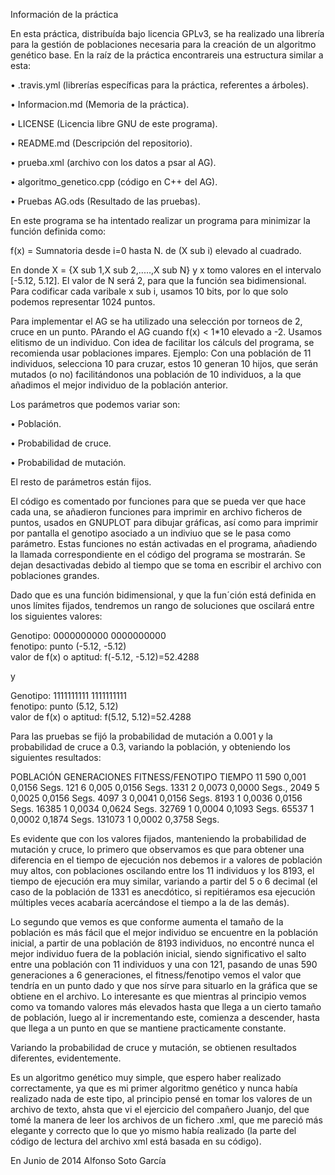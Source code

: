 Información de la práctica

En esta práctica, distribuída bajo licencia GPLv3, se ha realizado una librería para la gestión de  poblaciones necesaria para la
creación de un algoritmo genético base. 
En la raíz de la práctica encontrareis una estructura similar a esta:

• .travis.yml                (librerías específicas para la práctica, referentes a árboles).

• Informacion.md             (Memoria de la práctica).

• LICENSE                    (Licencia libre GNU de este programa).

• README.md                  (Descripción del repositorio).

• prueba.xml                 (archivo con los datos a psar al AG).

• algoritmo_genetico.cpp     (código en C++ del AG).

• Pruebas AG.ods             (Resultado de las pruebas).


En este programa se ha intentado realizar un programa para minimizar la función definida como:

f(x) = Sumnatoria desde i=0 hasta N. de (X sub i) elevado al cuadrado.

En donde X = {X sub 1,X sub 2,.....,X sub N} y x tomo valores en el intervalo [-5.12, 5.12]. El valor de N será 2, para que la función sea bidimensional.
Para codificar cada varibale x sub i, usamos 10 bits, por lo que solo podemos representar 1024 puntos. 

Para implementar el AG se ha utilizado una selección por torneos de 2, cruce en un punto. PArando el AG cuando f(x) < 1*10 elevado a -2. Usamos elitismo de un individuo.
Con idea de facilitar los cálculs del programa, se recomienda usar poblaciones impares.
Ejemplo:
Con una población de 11 individuos, selecciona 10 para cruzar, estos 10 generan 10 hijos, que serán mutados (o no) facilitándonos una población de 10 individuos, a la que añadimos el mejor individuo de la población anterior.

Los parámetros que podemos variar son:

• Población.

• Probabilidad de cruce.

• Probabilidad de mutación.

El resto de parámetros están fijos.

El código es comentado por funciones para que se pueda ver que hace cada una, se añadieron funciones para imprimir en archivo 
ficheros de puntos, usados en GNUPLOT para dibujar gráficas, así como para imprimir por pantalla el genotipo asociado a un indiviuo que se le pasa como parámetro. Estas funciones no están activadas en el programa, añadiendo la llamada correspondiente
en el código del programa se mostrarán. Se dejan desactivadas debido al tiempo que se toma en escribir el archivo con poblaciones grandes.

Dado que es una función bidimensional, y que la fun´ción está definida en unos límites fijados, tendremos un rango de soluciones que oscilará entre los siguientes valores:

Genotipo: 0000000000 0000000000     
fenotipo: punto (-5.12, -5.12)   
valor de f(x) o aptitud: f(-5.12, -5.12)=52.4288

y

Genotipo: 1111111111 1111111111     
fenotipo: punto (5.12, 5.12)   
valor de f(x) o aptitud: f(5.12, 5.12)=52.4288


Para las pruebas se fijó la probabilidad de mutación a 0.001 y la probabilidad de cruce a 0.3, variando la población, y obteniendo los siguientes resultados:


POBLACIÓN	 GENERACIONES	FITNESS/FENOTIPO	TIEMPO
11	       590	        0,001	            0,0156 Segs. 
121		     6	          0,005	            0,0156 Segs. 
1331		   2	          0,0073	          0,0000 Segs.,
2049		   5	          0,0025	          0,0156 Segs.
4097		   3	          0,0041	          0,0156 Segs.
8193		   1	          0,0036	          0,0156 Segs.
16385		   1	          0,0034	          0,0624 Segs.
32769		   1	          0,0004	          0,1093 Segs.
65537		   1	          0,0002	          0,1874 Segs.
131073		 1	          0,0002	          0,3758 Segs.


Es evidente que con los valores fijados, manteniendo la probabilidad de mutación y cruce, lo primero que observamos es que 
para obtener una diferencia en el tiempo de ejecución nos debemos ir a valores de población muy altos, con poblaciones oscilando 
entre los 11 individuos y los 8193, el tiempo de ejecución era muy similar, variando a partir del 5 o 6 decimal (el caso de la
población de 1331 es anecdótico, si repitiéramos esa ejecución múltiples veces acabaría acercándose el tiempo a la de las demás).

Lo segundo que vemos es que conforme aumenta el tamaño de la población es más fácil que el mejor individuo se encuentre en la población inicial, a partir de una población de 8193 individuos, no encontré nunca el mejor individuo fuera de la población inicial, siendo significativo el salto entre una población con 11 individuos y una con 121, pasando de unas 590 generaciones a 6 generaciones, el fitness/fenotipo vemos el valor que tendría en un punto dado y que nos sírve para situarlo en la gráfica que se obtiene en el archivo. Lo interesante es que mientras al principio vemos como va tomando valores más elevados hasta que llega a un cierto tamaño de población, luego al ir incrementando este, comienza a descender, hasta que llega a un punto en que se mantiene practicamente constante.

Variando la probabilidad de cruce y mutación, se obtienen resultados diferentes, evidentemente.

Es un algoritmo genético muy simple, que espero haber realizado correctamente, ya que es mi primer algoritmo genético y nunca había realizado nada de este tipo, al principio pensé en tomar los valores de un archivo de texto, ahsta que vi el ejercicio del compañero Juanjo, del que tomé la manera de leer los archivos de un fichero .xml, que me pareció más elegante y correcto que lo que yo mismo había realizado (la parte del código de lectura del archivo xml está basada en su código).

En Junio de 2014
Alfonso Soto García
